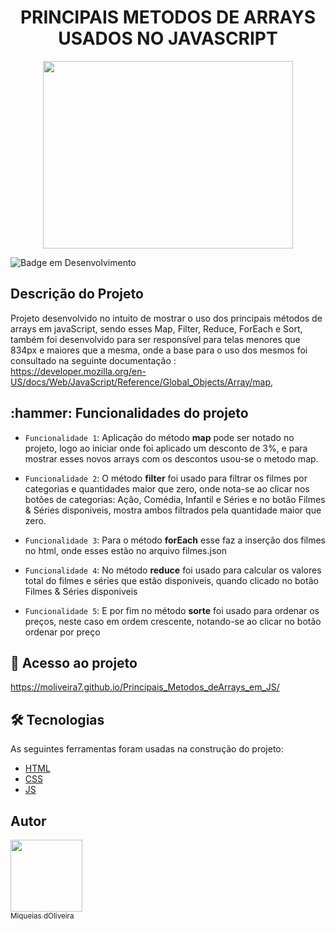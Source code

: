 
<h1 align="center"> PRINCIPAIS METODOS DE ARRAYS USADOS NO JAVASCRIPT </h1>

<p align="center">
<img width="400" height="300" src="https://user-images.githubusercontent.com/79464488/235380059-d2911952-d316-45ca-beeb-ab7bcba45ab3.png">
</p>


![Badge em Desenvolvimento](http://img.shields.io/static/v1?label=STATUS&message=EM%20DESENVOLVIMENTO&color=GREEN&style=for-the-badge)

 
<h2>Descrição do Projeto</h2>

Projeto desenvolvido no intuito de mostrar o uso dos principais métodos de arrays em javaScript, sendo esses Map, Filter, Reduce, ForEach e Sort, também foi desenvolvido para ser responsível para telas menores que 834px e maiores que a mesma, onde a base para o uso dos mesmos foi consultado na seguinte documentação :<br>https://developer.mozilla.org/en-US/docs/Web/JavaScript/Reference/Global_Objects/Array/map, 

<h2> :hammer: Funcionalidades do projeto</h2>

- `Funcionalidade 1`: Aplicação do método **map** pode ser notado no projeto, logo ao iniciar onde foi aplicado um desconto de 3%, e para mostrar esses novos 
                      arrays com os descontos usou-se o metodo map.
                      
- `Funcionalidade 2`: O método **filter** foi usado para filtrar os filmes por categorias e quantidades maior que zero, onde nota-se ao clicar nos botões de categorias: Ação, Comédia, Infantil e Séries e no botão Filmes & Séries disponiveis, mostra ambos filtrados pela quantidade maior que zero.

- `Funcionalidade 3`: Para o método **forEach** esse faz a inserção dos filmes no html, onde esses estão no arquivo filmes.json

- `Funcionalidade 4`: No método **reduce** foi usado para calcular os valores total do filmes e séries que estão disponiveis, quando clicado no botão Filmes & Séries   disponiveis 

- `Funcionalidade 5`: E por fim no método **sorte** foi usado para ordenar os preços, neste caso em ordem crescente, notando-se ao clicar no botão ordenar por preço
 
<h2> 📁 Acesso ao projeto</h2>

https://moliveira7.github.io/Principais_Metodos_deArrays_em_JS/


<h2> 🛠 Tecnologias </h2>

As seguintes ferramentas foram usadas na construção do projeto:

- [HTML](https://developer.mozilla.org/en-US/docs/Web/HTML)
- [CSS](https://developer.mozilla.org/en-US/docs/Web/CSS)
- [JS](https://developer.mozilla.org/en-US/docs/Web/JavaScript)



<h2> Autor </h2>

[<img src="https://user-images.githubusercontent.com/79464488/227403813-ee4aa30f-fa86-443e-a9b2-6a056945c377.jpeg" width=115><br><sub>Miqueias dOliveira</sub>](https://github.com/Moliveira7)



